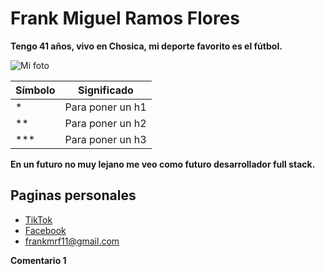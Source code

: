 # Frank Miguel Ramos Flores

**Tengo 41 años, vivo en Chosica, mi deporte favorito es el fútbol.**

![Mi foto](https://encrypted-tbn0.gstatic.com/images?q=tbn:ANd9GcQBtJi8ArOXq3INTFtD300LUvzx7whoL2bMbA&s)

| Símbolo | Significado |
| ------------ | -------- |
| * | Para poner un h1 |
| ** | Para poner un h2 |
| *** | Para poner un h3 |

**En un futuro no muy lejano me veo como futuro desarrollador full stack.**

## Paginas personales

- [TikTok](https://www.tiktok.com/@frankramos5666)
- [Facebook](https://www.facebook.com/frank.ramos.9041/?locale=es_LA)
- [frankmrf11@gmail.com](mailto:frankmrf11@gmail.com)

**Comentario 1**